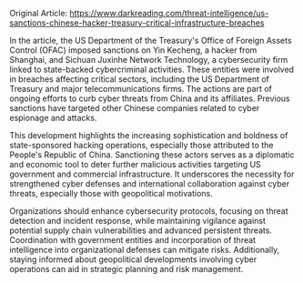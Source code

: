 Original Article: https://www.darkreading.com/threat-intelligence/us-sanctions-chinese-hacker-treasury-critical-infrastructure-breaches

In the article, the US Department of the Treasury's Office of Foreign Assets Control (OFAC) imposed sanctions on Yin Kecheng, a hacker from Shanghai, and Sichuan Juxinhe Network Technology, a cybersecurity firm linked to state-backed cybercriminal activities. These entities were involved in breaches affecting critical sectors, including the US Department of Treasury and major telecommunications firms. The actions are part of ongoing efforts to curb cyber threats from China and its affiliates. Previous sanctions have targeted other Chinese companies related to cyber espionage and attacks.

This development highlights the increasing sophistication and boldness of state-sponsored hacking operations, especially those attributed to the People's Republic of China. Sanctioning these actors serves as a diplomatic and economic tool to deter further malicious activities targeting US government and commercial infrastructure. It underscores the necessity for strengthened cyber defenses and international collaboration against cyber threats, especially those with geopolitical motivations.

Organizations should enhance cybersecurity protocols, focusing on threat detection and incident response, while maintaining vigilance against potential supply chain vulnerabilities and advanced persistent threats. Coordination with government entities and incorporation of threat intelligence into organizational defenses can mitigate risks. Additionally, staying informed about geopolitical developments involving cyber operations can aid in strategic planning and risk management.